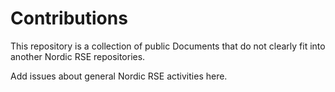 # Contributions

This repository is a collection of public Documents that do not clearly fit into another Nordic RSE repositories.

Add issues about general Nordic RSE activities here.
